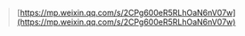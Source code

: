 
> [https://mp.weixin.qq.com/s/2CPg600eR5RLhOaN6nV07w](https://mp.weixin.qq.com/s/2CPg600eR5RLhOaN6nV07w)
